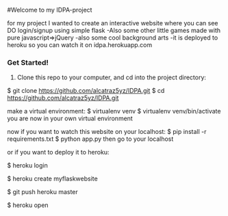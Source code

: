 #Welcome to my IDPA-project

for my project I wanted to create an interactive website where you can see
DO login/signup using simple flask
-Also some other little games made with pure javascript=>jQuery
-also some cool background arts
-it is deployed to heroku so you can watch it on idpa.herokuapp.com









### Get Started!

1. Clone this repo to your computer, and cd into the project directory:


  $ git clone https://github.com/alcatraz5yz/IDPA.git
  $ cd https://github.com/alcatraz5yz/IDPA.git

make a virtual environment:
$ virtualenv venv
$ virtualenv venv/bin/activate
you are now in your own virtual environment

now if you want to watch this website on your localhost:
$ pip install -r requirements.txt
$ python app.py
then go to your localhost


or if you want to deploy it to heroku:

$ heroku login

$ heroku create myflaskwebsite

$ git push heroku master

$ heroku open
